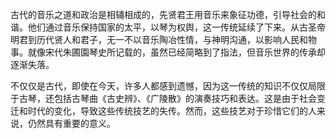 古代的音乐之道和政治是相辅相成的，先贤君王用音乐来象征功德，引导社会的和谐。他们通过音乐保持国家的太平，以琴为权舆，这一传统延续了下来。从古圣帝明君到历代贤人和君子，无一不以音乐陶冶性情，与神明沟通，以影响人民和物事。就像宋代朱圃園琴史所记载的，虽然已经简略到了指法，但音乐世界的传承却逐渐失落。

不仅仅是古代，即使在今天，许多人都感到遗憾，因为这一传统的知识不仅仅局限于古琴，还包括古琴曲《古史辨》、《广陵散》的演奏技巧和表达。这是由于社会变迁和时代的变化，导致这些传统技艺的失传。然而，这些技艺对于珍惜它们的人来说，仍然具有重要的意义。